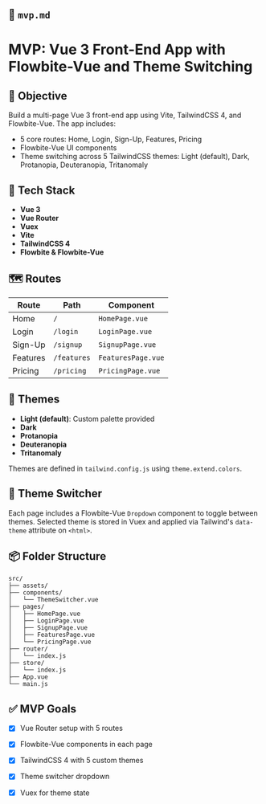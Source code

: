 
## 📄 `mvp.md`

# MVP: Vue 3 Front-End App with Flowbite-Vue and Theme Switching

## 🎯 Objective
Build a multi-page Vue 3 front-end app using Vite, TailwindCSS 4, and Flowbite-Vue. The app includes:
- 5 core routes: Home, Login, Sign-Up, Features, Pricing
- Flowbite-Vue UI components
- Theme switching across 5 TailwindCSS themes: Light (default), Dark, Protanopia, Deuteranopia, Tritanomaly

## 🧱 Tech Stack
- **Vue 3**
- **Vue Router**
- **Vuex**
- **Vite**
- **TailwindCSS 4**
- **Flowbite & Flowbite-Vue**

## 🗺️ Routes
| Route       | Path        | Component        |
|-------------|-------------|------------------|
| Home        | `/`         | `HomePage.vue`   |
| Login       | `/login`    | `LoginPage.vue`  |
| Sign-Up     | `/signup`   | `SignupPage.vue` |
| Features    | `/features` | `FeaturesPage.vue` |
| Pricing     | `/pricing`  | `PricingPage.vue` |

## 🎨 Themes
- **Light (default)**: Custom palette provided
- **Dark**
- **Protanopia**
- **Deuteranopia**
- **Tritanomaly**

Themes are defined in `tailwind.config.js` using `theme.extend.colors`.

## 🔄 Theme Switcher
Each page includes a Flowbite-Vue `Dropdown` component to toggle between themes. Selected theme is stored in Vuex and applied via Tailwind's `data-theme` attribute on `<html>`.

## 📦 Folder Structure

```
src/
├── assets/
├── components/
│   └── ThemeSwitcher.vue
├── pages/
│   ├── HomePage.vue
│   ├── LoginPage.vue
│   ├── SignupPage.vue
│   ├── FeaturesPage.vue
│   └── PricingPage.vue
├── router/
│   └── index.js
├── store/
│   └── index.js
├── App.vue
└── main.js
```

## ✅ MVP Goals
- [x] Vue Router setup with 5 routes
- [x] Flowbite-Vue components in each page
- [x] TailwindCSS 4 with 5 custom themes
- [x] Theme switcher dropdown
- [x] Vuex for theme state

